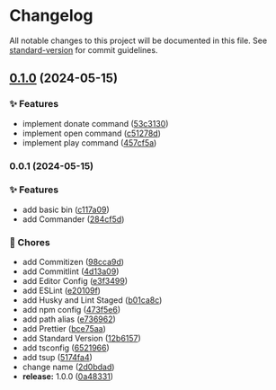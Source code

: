 # Changelog

All notable changes to this project will be documented in this file. See [standard-version](https://github.com/conventional-changelog/standard-version) for commit guidelines.

## [0.1.0](https://github.com/remvze/lowfi/compare/v0.0.1...v0.1.0) (2024-05-15)


### ✨ Features

* implement donate command ([53c3130](https://github.com/remvze/lowfi/commit/53c3130d27aaffe3a96d54a2773855deb98a8982))
* implement open command ([c51278d](https://github.com/remvze/lowfi/commit/c51278d809095c0bbceda14d6748204f240d881b))
* implement play command ([457cf5a](https://github.com/remvze/lowfi/commit/457cf5a8aaf2b543f1dcf8feaa2911e7bf36a567))

### 0.0.1 (2024-05-15)


### ✨ Features

* add basic bin ([c117a09](https://github.com/remvze/lowfi/commit/c117a09f1e9f4685d7fcac9ed7cbb01237c68f8d))
* add Commander ([284cf5d](https://github.com/remvze/lowfi/commit/284cf5da4ea3e8ede524042020a9f5d810db8f6c))


### 🚚 Chores

* add Commitizen ([98cca9d](https://github.com/remvze/lowfi/commit/98cca9d713a4886bd04a333911ee02a8bfa5fbd6))
* add Commitlint ([4d13a09](https://github.com/remvze/lowfi/commit/4d13a09522d422045564a501e110431e138e80c0))
* add Editor Config ([e3f3499](https://github.com/remvze/lowfi/commit/e3f349903d03930c7346711da2f4551540324d40))
* add ESLint ([e20109f](https://github.com/remvze/lowfi/commit/e20109f6831696577c60bddd93531618e7b373b0))
* add Husky and Lint Staged ([b01ca8c](https://github.com/remvze/lowfi/commit/b01ca8c4debc38633a69829ea63663ea97b26943))
* add npm config ([473f5e6](https://github.com/remvze/lowfi/commit/473f5e6db12dd95ebac8eafb2b5424c4f63fc969))
* add path alias ([e736962](https://github.com/remvze/lowfi/commit/e736962a4b0f8dfb25aab03178e1d4cb78a45c8f))
* add Prettier ([bce75aa](https://github.com/remvze/lowfi/commit/bce75aa21d2b3852751932bf7c8df642a599b17d))
* add Standard Version ([12b6157](https://github.com/remvze/lowfi/commit/12b6157e4513631ffe8b9828bdf51c5704d66613))
* add tsconfig ([6521966](https://github.com/remvze/lowfi/commit/6521966731cd26ff0a587ddabc720acfa680c91d))
* add tsup ([5174fa4](https://github.com/remvze/lowfi/commit/5174fa49897bee4f2977983250b215c9c7a3af6b))
* change name ([2d0bdad](https://github.com/remvze/lowfi/commit/2d0bdad7b5fc6a2eb9b8b1dc8d496abd139ca6aa))
* **release:** 1.0.0 ([0a48331](https://github.com/remvze/lowfi/commit/0a4833121a5a88c8a2b0e4030d1f1714c94f0b87))

